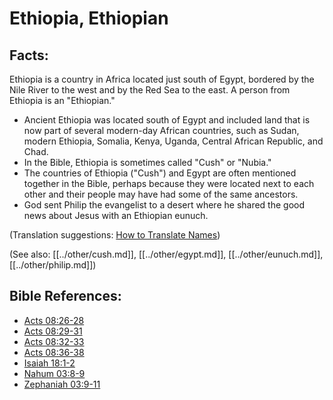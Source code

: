 # Ethiopia, Ethiopian #

## Facts: ##

Ethiopia is a country in Africa located just south of Egypt, bordered by the Nile River to the west and by the Red Sea to the east. A person from Ethiopia is an "Ethiopian."

* Ancient Ethiopia was located south of Egypt and included land that is now part of several modern-day African countries, such as Sudan, modern Ethiopia, Somalia, Kenya, Uganda, Central African Republic, and Chad. 
* In the Bible, Ethiopia is sometimes called "Cush" or "Nubia."
* The countries of Ethiopia ("Cush") and Egypt are often mentioned together in the Bible, perhaps because they were located next to each other and their people may have had some of the same ancestors.
* God sent Philip the evangelist to a desert where he shared the good news about Jesus with an Ethiopian eunuch.

(Translation suggestions: [How to Translate Names](en/ta-vol1/translate/man/translate-names))

(See also: [[../other/cush.md]], [[../other/egypt.md]], [[../other/eunuch.md]], [[../other/philip.md]])

## Bible References: ##

* [Acts 08:26-28](en/tn/act/help/08/26)
* [Acts 08:29-31](en/tn/act/help/08/29)
* [Acts 08:32-33](en/tn/act/help/08/32)
* [Acts 08:36-38](en/tn/act/help/08/36)
* [Isaiah 18:1-2](en/tn/isa/help/18/01)
* [Nahum 03:8-9](en/tn/nam/help/03/08)
* [Zephaniah 03:9-11](en/tn/zep/help/03/09)